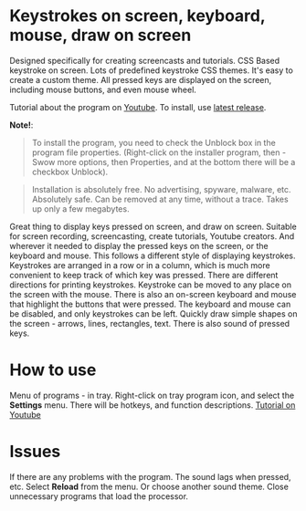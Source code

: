 
# Keystrokes on screen, keyboard, mouse, draw on screen

Designed specifically for creating screencasts and tutorials.
CSS Based keystroke on screen. Lots of predefined keystroke CSS themes. It's easy to create a custom theme. All pressed keys are displayed on the screen, including mouse buttons, and even mouse wheel.

Tutorial about the program on [Youtube](https://www.youtube.com/watch?v=kpFCxzOFQs4).
To install, use [latest release](https://github.com/mnbcz/ScreenCast-Keyboard/releases).

**Note!**: 
> To install the program, you need to check the Unblock box in the program file properties. (Right-click on the installer program, then - Swow more options, then Properties, and at the bottom there will be a checkbox Unblock).

> Installation is absolutely free. No advertising, spyware, malware, etc. Absolutely safe. Can be removed at any time, without a trace. Takes up only a few megabytes.

Great thing to display keys pressed on screen, and draw on screen.
Suitable for screen recording, screencasting, create tutorials, Youtube creators. And wherever it needed to display the pressed keys on the screen, or the keyboard and mouse.
This follows a different style of displaying keystrokes.
Keystrokes are arranged in a row or in a column, which is much more convenient to keep track of which key was pressed. 
There are different directions for printing keystrokes.
Keystroke can be moved to any place on the screen with the mouse.
There is also an on-screen keyboard and mouse that highlight the buttons that were pressed.
The keyboard and mouse can be disabled, and only keystrokes can be left.
Quickly draw simple shapes on the screen - arrows, lines, rectangles, text.
There is also sound of pressed keys. 


# How to use
Menu of programs - in tray. Right-click on tray program icon, and select the **Settings** menu.
There will be hotkeys, and function descriptions.
[Tutorial on Youtube](https://www.youtube.com/watch?v=kpFCxzOFQs4)


# Issues

If there are any problems with the program.
The sound lags when pressed, etc.
Select **Reload** from the menu. Or choose another sound theme.
Close unnecessary programs that load the processor.


